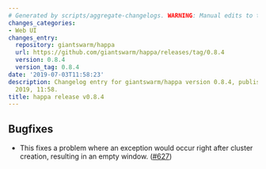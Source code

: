 ```yaml
---
# Generated by scripts/aggregate-changelogs. WARNING: Manual edits to this files will be overwritten.
changes_categories:
- Web UI
changes_entry:
  repository: giantswarm/happa
  url: https://github.com/giantswarm/happa/releases/tag/0.8.4
  version: 0.8.4
  version_tag: 0.8.4
date: '2019-07-03T11:58:23'
description: Changelog entry for giantswarm/happa version 0.8.4, published on 03 July
  2019, 11:58.
title: happa release v0.8.4
---
```


## Bugfixes

- This fixes a problem where an exception would occur right after cluster creation, resulting in an empty window. ([#627](https://github.com/giantswarm/happa/pull/627))
